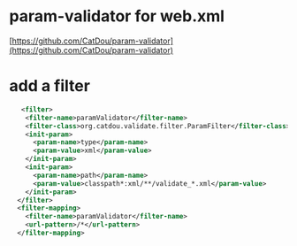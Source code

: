 # param-validator for web.xml

[https://github.com/CatDou/param-validator](https://github.com/CatDou/param-validator)

# add a filter
```xml
   <filter>
    <filter-name>paramValidator</filter-name>
    <filter-class>org.catdou.validate.filter.ParamFilter</filter-class>
    <init-param>
      <param-name>type</param-name>
      <param-value>xml</param-value>
    </init-param>
    <init-param>
      <param-name>path</param-name>
      <param-value>classpath*:xml/**/validate_*.xml</param-value>
    </init-param>
  </filter>
  <filter-mapping>
    <filter-name>paramValidator</filter-name>
    <url-pattern>/*</url-pattern>
  </filter-mapping>
```